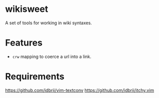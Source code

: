 wikisweet
========

A set of tools for working in wiki syntaxes.

Features
========

* `crw` mapping to coerce a url into a link.

Requirements
============

https://github.com/idbrii/vim-textconv
https://github.com/idbrii/itchy.vim
